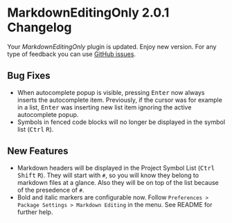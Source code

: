 # MarkdownEditingOnly 2.0.1 Changelog

Your _MarkdownEditingOnly_ plugin is updated. Enjoy new version. For any type of feedback you can use [GitHub issues][issues].

## Bug Fixes

* When autocomplete popup is visible, pressing <kbd>Enter</kbd> now always inserts the autocomplete item. Previously, if the cursor was for example in a list, <kbd>Enter</kbd> was inserting new list item ignoring the active autocomplete popup.
* Symbols in fenced code blocks will no longer be displayed in the symbol list (<kbd>Ctrl</kbd> <kbd>R</kbd>).

## New Features

* Markdown headers will be displayed in the Project Symbol List (<kbd>Ctrl</kbd> <kbd>Shift</kbd> <kbd>R</kbd>). They will start with `#`, so you will know they belong to markdown files at a glance. Also they will be on top of the list because of the presedence of `#`.
* Bold and italic markers are configurable now. Follow `Preferences > Package Settings > Markdown Editing` in the menu. See README for further help.

[issues]: https://github.com/SublimeText-Markdown/MarkdownEditingOnly/issues

